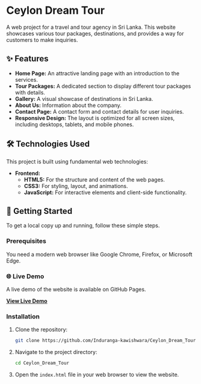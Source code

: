 # Ceylon Dream Tour

A web project for a travel and tour agency in Sri Lanka. This website showcases various tour packages, destinations, and provides a way for customers to make inquiries.

## ✨ Features

- **Home Page:** An attractive landing page with an introduction to the services.
- **Tour Packages:** A dedicated section to display different tour packages with details.
- **Gallery:** A visual showcase of destinations in Sri Lanka.
- **About Us:** Information about the company.
- **Contact Page:** A contact form and contact details for user inquiries.
- **Responsive Design:** The layout is optimized for all screen sizes, including desktops, tablets, and mobile phones.

## 🛠️ Technologies Used

This project is built using fundamental web technologies:

- **Frontend:**
  - **HTML5:** For the structure and content of the web pages.
  - **CSS3:** For styling, layout, and animations.
  - **JavaScript:** For interactive elements and client-side functionality.

## 🚀 Getting Started

To get a local copy up and running, follow these simple steps.

### Prerequisites

You need a modern web browser like Google Chrome, Firefox, or Microsoft Edge.

### 🌐 Live Demo

A live demo of the website is available on GitHub Pages.

[**View Live Demo**](https://induranga-kawishwara.github.io/Ceylon_Dream_Tour/)

### Installation

1.  Clone the repository:
    ```sh
    git clone https://github.com/Induranga-kawishwara/Ceylon_Dream_Tour.git
    ```
2.  Navigate to the project directory:
    ```sh
    cd Ceylon_Dream_Tour
    ```
3.  Open the `index.html` file in your web browser to view the website.
